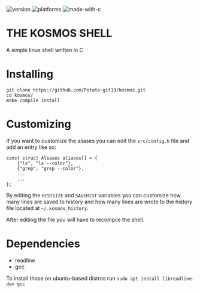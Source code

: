 ![version](https://img.shields.io/github/v/release/Potato-git13/kosmos?include_prereleases&style=for-the-badge)
![platforms](https://img.shields.io/badge/platforms-linux-brightgreen?style=for-the-badge)
![made-with-c](https://img.shields.io/badge/made%20with-C-red?style=for-the-badge)
# THE KOSMOS SHELL
A simple linux shell written in C

# Installing
```
git clone https://github.com/Potato-git13/kosmos.git
cd kosmos/
make compile install
```

# Customizing
If you want to customize the aliases you can edit the ```src/config.h``` file and add an entry like so:
```
const struct Aliases aliases[] = {
    {"ls", "ls --color"},
    {"grep", "grep --color"},
    ...
    ...
};
```

By editing the ```HISTSIZE``` and ```SAVEHIST``` variables you can customize how many lines are saved to history and how many lines are wrote to the history file located at ```~/.kosmos_history```.

After editing the file you will have to recompile the shell.

# Dependencies
- readline
- gcc

To install those on ubuntu-based distros run ```sudo apt install libreadline-dev gcc```
